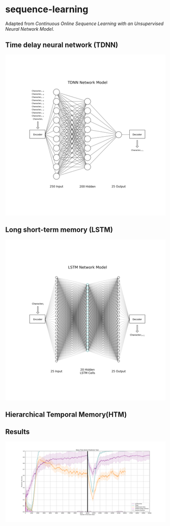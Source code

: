 # sequence-learning
Adapted from *Continuous Online Sequence Learning with an Unsupervised Neural Network Model*.

## Time delay neural network (TDNN)

![TDNN](diagrams/tdnn.png)

## Long short-term memory (LSTM)

![LSTM](diagrams/lstm.png)

## Hierarchical Temporal Memory(HTM)


## Results

![Results](temp-plots/results.png)

